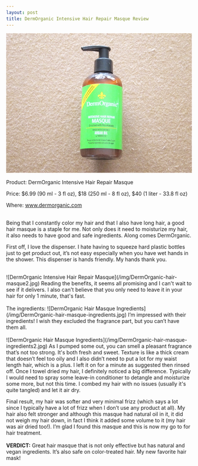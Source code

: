 ```yaml
---
layout: post
title: DermOrganic Intensive Hair Repair Masque Review
---
```


![DermOrganic Intensive Hair Repair Masque](/img/DermOrganic_Intensive_Hair_Repair_Masque_Fotor.jpg)
<p>Product: DermOrganic Intensive Hair Repair Masque</p>
<p>Price: $6.99 (90 ml - 3 fl oz), $18 (250 ml - 8 fl oz), $40 (1 liter - 33.8 fl oz)</p>
<p>Where: <a href="http://www.dermorganic.com/shop/index.php?main_page=product_info&cPath=1&products_id=3">www.dermorganic.com</a></p>

<br>
Being that I constantly color my hair and that I also have long hair, a good hair masque is a staple for me. Not only does it need to moisturize my hair, it also needs to have good and safe ingredients. Along comes DermOrganic.
<br>
<p>First off, I love the dispenser. I hate having to squeeze hard plastic bottles just to get product out, it’s not easy especially when you have wet hands in the shower. This dispenser is hands friendly. My hands thank you.</p>
<br>
![DermOrganic Intensive Hair Repair Masque](/img/DermOrganic-hair-masque2.jpg)
Reading the benefits, it seems all promising and I can't wait to see if it delivers. I also can't believe that you only need to leave it in your hair for only 1 minute, that's fast.
<br>
<br>
The ingredients:
![DermOrganic Hair Masque Ingredients](/img/DermOrganic-hair-masque-ingredients.jpg)
I’m impressed with their ingredients! I wish they excluded the fragrance part, but you can’t have them all.
<br>
<br>
![DermOrganic Hair Masque Ingredients](/img/DermOrganic-hair-masque-ingredients2.jpg)
As I pumped some out, you can smell a pleasant fragrance that’s not too strong. It's both fresh and sweet. Texture is like a thick cream that doesn’t feel too oily and I also didn’t need to put a lot for my waist length hair, which is a plus. I left it on for a minute as suggested then rinsed off. Once I towel dried my hair, I definitely noticed a big difference. Typically I would need to spray some leave-in conditioner to detangle and moisturize some more, but not this time. I combed my hair with no issues (usually it's quite tangled) and let it air dry. 

Final result, my hair was softer and very minimal frizz (which says a lot since I typically have a lot of frizz when I don’t use any product at all). My hair also felt stronger and although this masque had natural oil in it, it did not weigh my hair down, in fact I think it added some volume to it (my hair was air dried too!). I’m glad I found this masque and this is now my go to for hair treatment.
<br>
<br>
<b>VERDICT:</b> Great hair masque that is not only effective but has natural and vegan ingredients. It’s also safe on color-treated hair. My new favorite hair mask!

